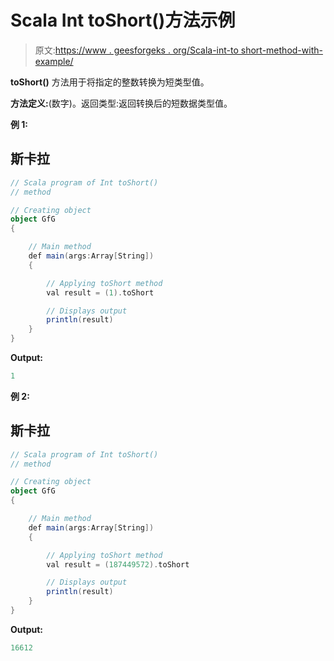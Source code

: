 # Scala Int toShort()方法示例

> 原文:[https://www . geesforgeks . org/Scala-int-to short-method-with-example/](https://www.geeksforgeeks.org/scala-int-toshort-method-with-example/)

**toShort()** 方法用于将指定的整数转换为短类型值。

**方法定义:**(数字)。返回类型:返回转换后的短数据类型值。

**例 1:**

## 斯卡拉

```scala
// Scala program of Int toShort()
// method

// Creating object
object GfG
{

    // Main method
    def main(args:Array[String])
    {

        // Applying toShort method
        val result = (1).toShort

        // Displays output
        println(result)
    }
}
```

**Output:** 

```scala
1
```

**例 2:**

## 斯卡拉

```scala
// Scala program of Int toShort()
// method

// Creating object
object GfG
{

    // Main method
    def main(args:Array[String])
    {

        // Applying toShort method
        val result = (187449572).toShort

        // Displays output
        println(result)
    }
}
```

**Output:** 

```scala
16612
```